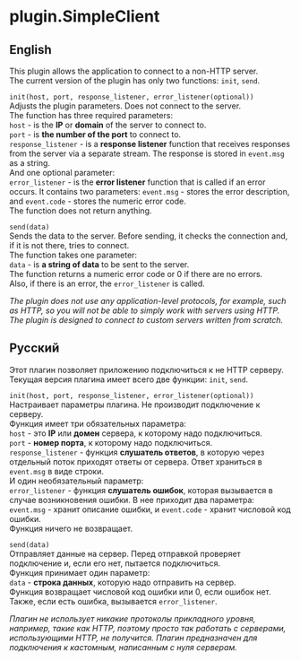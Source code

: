 # plugin.SimpleClient

## English
This plugin allows the application to connect to a non-HTTP server.  
The current version of the plugin has only two functions: `init`, `send`.  

`init(host, port, response_listener, error_listener(optional))`  
Adjusts the plugin parameters. Does not connect to the server.  
The function has three required parameters:  
`host` - is the **IP** or **domain** of the server to connect to.  
`port` - is **the number of the port** to connect to.  
`response_listener` - is a **response listener** function that receives responses from the server via a separate stream. The response is stored in `event.msg` as a string.  
And one optional parameter:  
`error_listener` - is the **error listener** function that is called if an error occurs. It contains two parameters: `event.msg` - stores the error description, and `event.code` - stores the numeric error code.  
The function does not return anything.  

`send(data)`  
Sends the data to the server. Before sending, it checks the connection and, if it is not there, tries to connect.  
The function takes one parameter:  
`data` - is **a string of data** to be sent to the server.  
The function returns a numeric error code or 0 if there are no errors.  
Also, if there is an error, the `error_listener` is called.  

*The plugin does not use any application-level protocols, for example, such as HTTP, so you will not be able to simply work with servers using HTTP. The plugin is designed to connect to custom servers written from scratch.*

## Русский
Этот плагин позволяет приложению подключиться к не HTTP серверу.  
Текущая версия плагина имеет всего две функции: `init`, `send`.  

`init(host, port, response_listener, error_listener(optional))`  
Настраивает параметры плагина. Не производит подключение к серверу.  
Функция имеет три обязательных параметра:  
`host` - это **IP** или **домен** сервера, к которому надо подключиться.  
`port` - **номер порта**, к которому надо подключиться.  
`response_listener` - функция **слушатель ответов**, в которую через отдельный поток приходят ответы от сервера. Ответ храниться в `event.msg` в виде строки.  
И один необязательный параметр:  
`error_listener` - функция **слушатель ошибок**, которая вызывается в случае возникновения ошибки. В нее приходит два параметра: `event.msg` - хранит описание ошибки, и `event.code` - хранит числовой код ошибки.  
Функция ничего не возвращает.  

`send(data)`  
Отправляет данные на сервер. Перед отправкой проверяет подключение и, если его нет, пытается подключиться.  
Функция принимает один параметр:  
`data` - **строка данных**, которую надо отправить на сервер.  
Функция возвращает числовой код ошибки или 0, если ошибок нет.  
Также, если есть ошибка, вызывается `error_listener`.  

*Плагин не использует никакие протоколы прикладного уровня, например, такие как HTTP, поэтому просто так работать с серверами, использующими HTTP, не получится. Плагин предназначен для подключения к кастомным, написанным с нуля серверам.*

